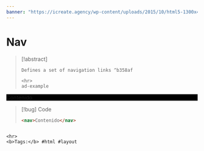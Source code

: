 ```yaml
---
banner: "https://icreate.agency/wp-content/uploads/2015/10/html5-1300x470.gif"
---
```

# Nav
> [!abstract]
> ````
> Defines a set of navigation links ^b358af
> 
> <hr>
> ad-example
<nav style="background-color:black">Contenido</nav>

> [!bug] Code
> ~~~html
> <nav>Contenido</nav>
> ~~~


````

<hr>
<b>Tags:</b> #html #layout